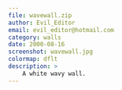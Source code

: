 ```yaml
---
file: wavewall.zip
author: Evil_Editor
email: evil_editor@hotmail.com
category: walls
date: 2000-08-16
screenshot: wavewall.jpg
colormap: dflt
description: >
    A white wavy wall.
---
```

